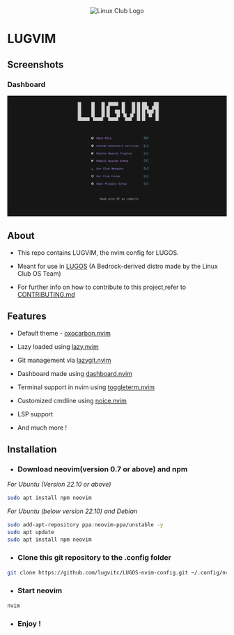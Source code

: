 <p align='center'>
    <img title="" src="https://i.imgur.com/Kq4ER0L.png" alt="Linux Club Logo">
</p>

# LUGVIM

## Screenshots

### Dashboard
<img src="images/LUGVIM.png">

## About

- This repo contains LUGVIM, the nvim config for LUGOS.

- Meant for use in [LUGOS](https://github.com/lugvitc/LUG_custom_distro) (A Bedrock-derived distro made by the Linux Club OS Team)

- For further info on how to contribute to this project,refer to [CONTRIBUTING.md](CONTRIBUTING.md)



## Features

- Default theme - [oxocarbon.nvim](https://github.com/nyoom-engineering/oxocarbon.nvim)

- Lazy loaded using [lazy.nvim](https://github.com/folke/lazy.nvim)

- Git management via [lazygit.nvim](https://github.com/kdheepak/lazygit.nvim)

- Dashboard made using [dashboard.nvim](https://github.com/nvimdev/dashboard-nvim)

- Terminal support in nvim using [toggleterm.nvim](https://github.com/akinsho/toggleterm.nvim)

- Customized cmdline using [noice.nvim](https://github.com/folke/noice.nvim) 

- LSP support

- And much more !

## Installation

- ### Download neovim(version 0.7 or above) and npm

*For Ubuntu (Version 22.10 or above)*

```bash
sudo apt install npm neovim
```
*For Ubuntu (below version 22.10) and Debian*

```bash
sudo add-apt-repository ppa:neovim-ppa/unstable -y
sudo apt update
sudo apt install npm neovim
```

- ### Clone this git repository to the .config folder

```bash
git clone https://github.com/lugvitc/LUGOS-nvim-config.git ~/.config/nvim
```
- ### Start neovim

```bash
nvim
```

- ### Enjoy !
